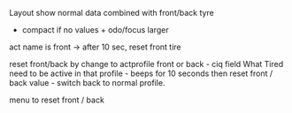 
Layout show normal data combined with front/back tyre
+ compact if no values + odo/focus larger

act name is front -> after 10 sec, reset front tire


reset front/back by change to actprofile front or back
    - ciq field What Tired need to be active in that profile
    - beeps for 10 seconds then reset front / back value
    - switch back to normal profile.

menu to reset front / back